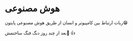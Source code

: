 # هوش مصنوعی

ربات ارتباط بین کامپیوتر و انسان از طریق هوش مصنوعی پایتون😁 ‌

بعد از چند روز دنگ فنگ ساختمش🙂 👍




